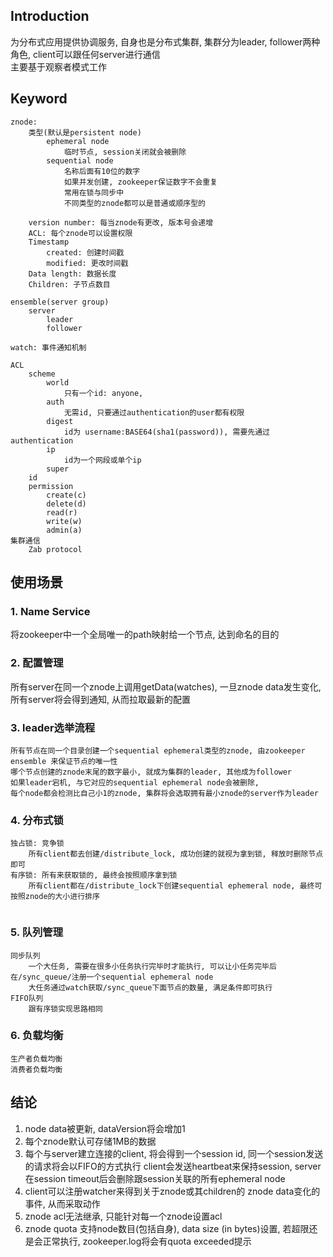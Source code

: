 ## Introduction
为分布式应用提供协调服务, 自身也是分布式集群,  集群分为leader, follower两种角色, client可以跟任何server进行通信  
主要基于观察者模式工作


## Keyword
```
znode: 
    类型(默认是persistent node)
        ephemeral node
            临时节点, session关闭就会被删除
        sequential node
            名称后面有10位的数字
            如果并发创建, zookeeper保证数字不会重复
            常用在锁与同步中
            不同类型的znode都可以是普通或顺序型的
     
	version number: 每当znode有更改, 版本号会递增
	ACL: 每个znode可以设置权限
	Timestamp
		created: 创建时间戳
		modified: 更改时间戳
	Data length: 数据长度
	Children: 子节点数目
	
ensemble(server group)
    server
        leader  
        follower  

watch: 事件通知机制

ACL
    scheme
        world
            只有一个id: anyone, 
        auth
            无需id, 只要通过authentication的user都有权限
        digest
            id为 username:BASE64(sha1(password)), 需要先通过authentication
        ip
            id为一个网段或单个ip
        super
    id
    permission
        create(c)
        delete(d)
        read(r)
        write(w)
        admin(a)
集群通信
    Zab protocol
```



## 使用场景
### 1. Name Service
将zookeeper中一个全局唯一的path映射给一个节点, 达到命名的目的
### 2. 配置管理
所有server在同一个znode上调用getData(watches), 一旦znode data发生变化, 所有server将会得到通知, 从而拉取最新的配置  
### 3. leader选举流程
```
所有节点在同一个目录创建一个sequential ephemeral类型的znode, 由zookeeper ensemble 来保证节点的唯一性
哪个节点创建的znode末尾的数字最小, 就成为集群的leader, 其他成为follower
如果leader宕机, 与它对应的sequential ephemeral node会被删除, 
每个node都会检测比自己小1的znode, 集群将会选取拥有最小znode的server作为leader
```
### 4. 分布式锁
```
独占锁: 竞争锁
    所有client都去创建/distribute_lock, 成功创建的就视为拿到锁, 释放时删除节点即可
有序锁: 所有来获取锁的, 最终会按照顺序拿到锁
    所有client都在/distribute_lock下创建sequential ephemeral node, 最终可按照znode的大小进行排序
    
```
### 5. 队列管理
```
同步队列    
    一个大任务, 需要在很多小任务执行完毕时才能执行, 可以让小任务完毕后在/sync_queue/注册一个sequential ephemeral node 
    大任务通过watch获取/sync_queue下面节点的数量, 满足条件即可执行
FIFO队列   
    跟有序锁实现思路相同
```
### 6. 负载均衡
```
生产者负载均衡
消费者负载均衡
```
    

## 结论
1. node data被更新, dataVersion将会增加1
2. 每个znode默认可存储1MB的数据
3. 每个与server建立连接的client, 将会得到一个session id, 同一个session发送的请求将会以FIFO的方式执行
client会发送heartbeat来保持session, server在session timeout后会删除跟session关联的所有ephemeral node
4. client可以注册watcher来得到关于znode或其children的 znode data变化的事件, 从而采取动作
5. znode acl无法继承, 只能针对每一个znode设置acl
6. znode quota 支持node数目(包括自身), data size (in bytes)设置, 若超限还是会正常执行, zookeeper.log将会有quota exceeded提示
